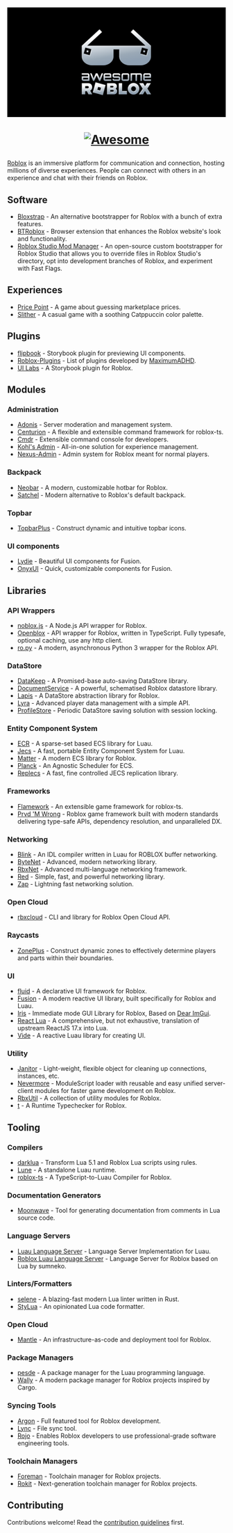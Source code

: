 <div class="github-widget" data-repo="awesome-roblox/awesome-roblox"></div>
<h1 align="center">
  <img src="https://raw.githubusercontent.com/awesome-roblox/awesome-roblox/master/media/logo.png" alt="Awesome Roblox">

  [![Awesome](https://awesome.re/badge.svg)](https://awesome.re)
</h1>

[Roblox](https://www.roblox.com/) is an immersive platform for communication and connection, hosting millions of diverse experiences. People can connect with others in an experience and chat with their friends on Roblox.


</div>



## Software

- [Bloxstrap](https://github.com/bloxstraplabs/bloxstrap) - An alternative bootstrapper for Roblox with a bunch of extra features.
- [BTRoblox](https://github.com/AntiBoomz/BTRoblox) - Browser extension that enhances the Roblox website's look and functionality.
- [Roblox Studio Mod Manager](https://github.com/MaximumADHD/Roblox-Studio-Mod-Manager) - An open-source custom bootstrapper for Roblox Studio that allows you to override files in Roblox Studio's directory, opt into development branches of Roblox, and experiment with Fast Flags.

## Experiences

- [Price Point](https://github.com/Fizzyhex/price-point) - A game about guessing marketplace prices.
- [Slither](https://github.com/littensy/slither) - A casual game with a soothing Catppuccin color palette.

## Plugins

- [flipbook](https://github.com/flipbook-labs/flipbook) - Storybook plugin for previewing UI components.
- [Roblox-Plugins](https://github.com/MaximumADHD/Roblox-Plugins) - List of plugins developed by [MaximumADHD](https://github.com/MaximumADHD).
- [UI Labs](https://github.com/PepeElToro41/ui-labs) - A Storybook plugin for Roblox.

## Modules

### Administration

- [Adonis](https://github.com/Epix-Incorporated/Adonis) - Server moderation and management system.
- [Centurion](https://github.com/paradoxuum/centurion) - A flexible and extensible command framework for roblox-ts.
- [Cmdr](https://github.com/evaera/Cmdr) - Extensible command console for developers.
- [Kohl's Admin](https://github.com/kohls-admin/kohls-admin) - All-in-one solution for experience management.
- [Nexus-Admin](https://github.com/TheNexusAvenger/Nexus-Admin) - Admin system for Roblox meant for normal players.

### Backpack

- [Neobar](https://github.com/ImAvafe/NeoHotbar) - A modern, customizable hotbar for Roblox.
- [Satchel](https://github.com/RyanLua/Satchel) - Modern alternative to Roblox's default backpack.

### Topbar

- [TopbarPlus](https://github.com/1ForeverHD/TopbarPlus) - Construct dynamic and intuitive topbar icons.

### UI components

- [Lydie](https://github.com/7kayoh/Lydie) - Beautiful UI components for Fusion.
- [OnyxUI](https://github.com/loneka/onyx-ui) - Quick, customizable components for Fusion.

## Libraries

### API Wrappers

- [noblox.js](https://github.com/noblox/noblox.js) - A Node.js API wrapper for Roblox.
- [Openblox](https://github.com/cameronpcampbell/openblox) - API wrapper for Roblox, written in TypeScript. Fully typesafe, optional caching, use any http client.
- [ro.py](https://github.com/ro-py/ro.py) - A modern, asynchronous Python 3 wrapper for the Roblox API.

### DataStore

- [DataKeep](https://github.com/noahrepublic/DataKeep) - A Promised-base auto-saving DataStore library.
- [DocumentService](https://github.com/anthony0br/DocumentService) - A powerful, schematised Roblox datastore library.
- [Lapis](https://github.com/nezuo/lapis) - A DataStore abstraction library for Roblox.
- [Lyra](https://github.com/paradoxum-games/lyra) - Advanced player data management with a simple API.
- [ProfileStore](https://github.com/MadStudioRoblox/ProfileStore) - Periodic DataStore saving solution with session locking.

### Entity Component System

- [ECR](https://github.com/centau/ecr) - A sparse-set based ECS library for Luau.
- [Jecs](https://github.com/Ukendio/jecs) - A fast, portable Entity Component System for Luau.
- [Matter](https://github.com/matter-ecs/matter) - A modern ECS library for Roblox.
- [Planck](https://github.com/YetAnotherClown/planck) - An Agnostic Scheduler for ECS.
- [Replecs](https://github.com/PepeElToro41/replecs) - A fast, fine controlled JECS replication library.

### Frameworks

- [Flamework](https://github.com/rbxts-flamework/core) - An extensible game framework for roblox-ts.
- [Prvd 'M Wrong](https://github.com/prvdmwrong/prvdmwrong) - Roblox game framework built with modern standards delivering type-safe APIs, dependency resolution, and unparalleled DX.

### Networking

- [Blink](https://github.com/1Axen/blink) - An IDL compiler written in Luau for ROBLOX buffer networking.
- [ByteNet](https://github.com/ffrostfall/ByteNet) - Advanced, modern networking library.
- [RbxNet](https://github.com/roblox-aurora/rbx-net) - Advanced multi-language networking framework.
- [Red](https://github.com/red-blox/red) - Simple, fast, and powerful networking library.
- [Zap](https://github.com/red-blox/zap) - Lightning fast networking solution.

### Open Cloud

- [rbxcloud](https://github.com/Sleitnick/rbxcloud) - CLI and library for Roblox Open Cloud API.

### Raycasts

- [ZonePlus](https://github.com/1ForeverHD/ZonePlus) - Construct dynamic zones to effectively determine players and parts within their boundaries.

### UI

- [fluid](https://github.com/ffrostfall/fluid) - A declarative UI framework for Roblox.
- [Fusion](https://github.com/dphfox/Fusion) - A modern reactive UI library, built specifically for Roblox and Luau.
- [Iris](https://github.com/Michael-48/Iris) - Immediate mode GUI Library for Roblox, Based on [Dear ImGui](https://github.com/ocornut/imgui).
- [React Lua](https://github.com/jsdotlua/react-lua) - A comprehensive, but not exhaustive, translation of upstream ReactJS 17.x into Lua.
- [Vide](https://github.com/centau/vide) - A reactive Luau library for creating UI.

### Utility

- [Janitor](https://github.com/howmanysmall/Janitor) - Light-weight, flexible object for cleaning up connections, instances, etc.
- [Nevermore](https://github.com/Quenty/NevermoreEngine) - ModuleScript loader with reusable and easy unified server-client modules for faster game development on Roblox.
- [RbxUtil](https://github.com/Sleitnick/RbxUtil) - A collection of utility modules for Roblox.
- [t](https://github.com/osyrisrblx/t) - A Runtime Typechecker for Roblox.

## Tooling

### Compilers

- [darklua](https://github.com/seaofvoices/darklua) - Transform Lua 5.1 and Roblox Lua scripts using rules.
- [Lune](https://github.com/lune-org/lune) - A standalone Luau runtime.
- [roblox-ts](https://github.com/roblox-ts/roblox-ts) - A TypeScript-to-Luau Compiler for Roblox.

### Documentation Generators

- [Moonwave](https://github.com/evaera/moonwave) - Tool for generating documentation from comments in Lua source code.

### Language Servers

- [Luau Language Server](https://github.com/JohnnyMorganz/luau-lsp) - Language Server Implementation for Luau.
- [Roblox Luau Language Server](https://github.com/NightrainsRbx/RobloxLsp) - Language Server for Roblox based on Lua by sumneko.

### Linters/Formatters

- [selene](https://github.com/Kampfkarren/selene) - A blazing-fast modern Lua linter written in Rust.
- [StyLua](https://github.com/JohnnyMorganz/StyLua) - An opinionated Lua code formatter.

### Open Cloud

- [Mantle](https://github.com/blake-mealey/mantle) - An infrastructure-as-code and deployment tool for Roblox.

### Package Managers

- [pesde](https://github.com/pesde-pkg/pesde) - A package manager for the Luau programming language.
- [Wally](https://github.com/UpliftGames/wally) - A modern package manager for Roblox projects inspired by Cargo.

### Syncing Tools

- [Argon](https://github.com/argon-rbx/argon) - Full featured tool for Roblox development.
- [Lync](https://github.com/Iron-Stag-Games/Lync) - File sync tool.
- [Rojo](https://github.com/rojo-rbx/rojo) - Enables Roblox developers to use professional-grade software engineering tools.

### Toolchain Managers

- [Foreman](https://github.com/Roblox/foreman) - Toolchain manager for Roblox projects.
- [Rokit](https://github.com/rojo-rbx/rokit) - Next-generation toolchain manager for Roblox projects.

## Contributing

Contributions welcome! Read the [contribution guidelines](https://github.com/awesome-roblox/awesome-roblox/blob/master/contributing.md) first.
